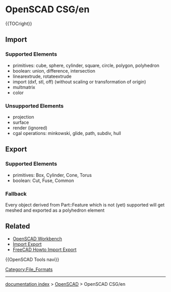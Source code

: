 # OpenSCAD CSG/en
{{TOCright}}

## Import

### Supported Elements 

-   primitives: cube, sphere, cylinder, square, circle, polygon, polyhedron
-   boolean: union, difference, intersection
-   linearextrude, rotateextrude
-   import (dxf, stl, off) (without scaling or transformation of origin)
-   multmatrix
-   color

### Unsupported Elements 

-   projection
-   surface
-   render (ignored)
-   cgal operations: minkowski, glide, path, subdiv, hull

## Export

### Supported Elements 

-   primitives: Box, Cylinder, Cone, Torus
-   boolean: Cut, Fuse, Common

### Fallback

Every object derived from Part::Feature which is not (yet) supported will get meshed and exported as a polyhedron element

## Related

-   [OpenSCAD Workbench](OpenSCAD_Workbench.md)
-   [Import Export](Import_Export.md)
-   [FreeCAD Howto Import Export](FreeCAD_Howto_Import_Export.md)


 {{OpenSCAD Tools navi}}

[Category:File\_Formats](Category:File_Formats.md)

---
[documentation index](../README.md) > [OpenSCAD](OpenSCAD_Workbench.md) > OpenSCAD CSG/en
